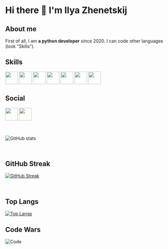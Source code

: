 # Hi there 👋 I'm Ilya Zhenetskij

## About me
First of all, I am **a python developer** since 2020. I can code other languages (look "Skills").

## Skills
<img src="https://cdn.jsdelivr.net/npm/programming-languages-logos/src/python/python.png" height="40"> <img src="https://cdn.jsdelivr.net/npm/programming-languages-logos/src/c/c.png" height="40"> <img src="https://cdn.jsdelivr.net/npm/programming-languages-logos/src/cpp/cpp.png" height="40"> <img src="https://cdn.jsdelivr.net/npm/programming-languages-logos/src/csharp/csharp.png" height="40"> <img src="https://cdn.jsdelivr.net/npm/programming-languages-logos/src/go/go.png" height="40"> <img src="https://cdn.jsdelivr.net/npm/programming-languages-logos/src/javascript/javascript.png" height="40"> <img src="https://cdn.jsdelivr.net/npm/programming-languages-logos/src/java/java.png" height="40"> 

## Social
<a href="https://vk.com/programmer_open_sourse"><img src="https://raw.githubusercontent.com/gauravghongde/social-icons/master/PNG/Color/VK.png" height="40"></a>
<a href="https://t.me/IZ_PROGRAMMER"><img src="https://raw.githubusercontent.com/gauravghongde/social-icons/master/PNG/Color/Telegram.png" height="40"></a>

<br>

![GitHub stats](https://github-readme-stats.vercel.app/api?username=Ilya484&show_icons=true&theme=radical)

<br>

## GitHub Streak
[![GitHub Streak](https://streak-stats.demolab.com?user=Ilya484)](https://git.io/streak-stats)

<br>

## Top Langs

[![Top Langs](https://github-readme-stats-ruby-one.vercel.app/api/top-langs/?username=Ilya484&layout=compact)](https://github.com/anuraghazra/github-readme-stats)
<br>

## Code Wars

![Code](https://www.codewars.com/users/Ilya484/badges/large)
